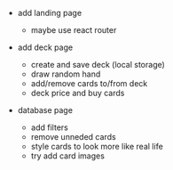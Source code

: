 -   add landing page

    -   maybe use react router

-   add deck page

    -   create and save deck (local storage)
    -   draw random hand
    -   add/remove cards to/from deck
    -   deck price and buy cards

-   database page

    -   add filters
    -   remove unneded cards
    -   style cards to look more like real life
    -   try add card images
